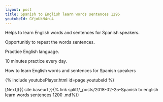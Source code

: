 ```yaml
---
layout: post
title: Spanish to English learn words sentences 1296 
youtubeId: GYjoUkN4ru4
---
```

 
 
Helps to learn English words and sentences for Spanish speakers.

Opportunitiy to repeat the words sentences. 

Practice English language. 
 
10 minutes practice every day. 
 
How to learn English words and sentences for Spanish speakers 
 
{% include youtubePlayer.html id=page.youtubeId %}
 
 
[Next]({{ site.baseurl }}{% link  split1/_posts/2018-02-25-Spanish to english learn words sentences 1200 .md%})
 
